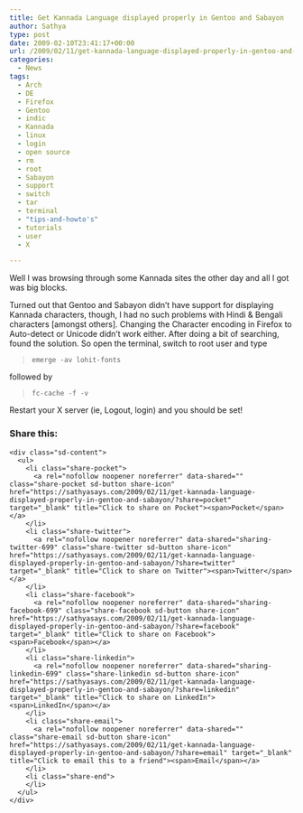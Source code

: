 ```yaml
---
title: Get Kannada Language displayed properly in Gentoo and Sabayon
author: Sathya
type: post
date: 2009-02-10T23:41:17+00:00
url: /2009/02/11/get-kannada-language-displayed-properly-in-gentoo-and-sabayon/
categories:
  - News
tags:
  - Arch
  - DE
  - Firefox
  - Gentoo
  - indic
  - Kannada
  - linux
  - login
  - open source
  - rm
  - root
  - Sabayon
  - support
  - switch
  - tar
  - terminal
  - "tips-and-howto's"
  - tutorials
  - user
  - X

---
```

Well I was browsing through some Kannada sites the other day and all I got was big blocks.
  
Turned out that Gentoo and Sabayon didn&#8217;t have support for displaying Kannada characters, though, I had no such problems with Hindi & Bengali characters [amongst others]. Changing the Character encoding in Firefox to Auto-detect or Unicode didn&#8217;t work either. After doing a bit of searching, found the solution. So open the terminal, switch to root user and type

> `emerge -av lohit-fonts`

followed by 

> `fc-cache -f -v`

Restart your X server (ie, Logout, login) and you should be set!

<div class="sharedaddy sd-sharing-enabled">
  <div class="robots-nocontent sd-block sd-social sd-social-icon-text sd-sharing">
    <h3 class="sd-title">
      Share this:
    </h3>
    
    <div class="sd-content">
      <ul>
        <li class="share-pocket">
          <a rel="nofollow noopener noreferrer" data-shared="" class="share-pocket sd-button share-icon" href="https://sathyasays.com/2009/02/11/get-kannada-language-displayed-properly-in-gentoo-and-sabayon/?share=pocket" target="_blank" title="Click to share on Pocket"><span>Pocket</span></a>
        </li>
        <li class="share-twitter">
          <a rel="nofollow noopener noreferrer" data-shared="sharing-twitter-699" class="share-twitter sd-button share-icon" href="https://sathyasays.com/2009/02/11/get-kannada-language-displayed-properly-in-gentoo-and-sabayon/?share=twitter" target="_blank" title="Click to share on Twitter"><span>Twitter</span></a>
        </li>
        <li class="share-facebook">
          <a rel="nofollow noopener noreferrer" data-shared="sharing-facebook-699" class="share-facebook sd-button share-icon" href="https://sathyasays.com/2009/02/11/get-kannada-language-displayed-properly-in-gentoo-and-sabayon/?share=facebook" target="_blank" title="Click to share on Facebook"><span>Facebook</span></a>
        </li>
        <li class="share-linkedin">
          <a rel="nofollow noopener noreferrer" data-shared="sharing-linkedin-699" class="share-linkedin sd-button share-icon" href="https://sathyasays.com/2009/02/11/get-kannada-language-displayed-properly-in-gentoo-and-sabayon/?share=linkedin" target="_blank" title="Click to share on LinkedIn"><span>LinkedIn</span></a>
        </li>
        <li class="share-email">
          <a rel="nofollow noopener noreferrer" data-shared="" class="share-email sd-button share-icon" href="https://sathyasays.com/2009/02/11/get-kannada-language-displayed-properly-in-gentoo-and-sabayon/?share=email" target="_blank" title="Click to email this to a friend"><span>Email</span></a>
        </li>
        <li class="share-end">
        </li>
      </ul>
    </div>
  </div>
</div>